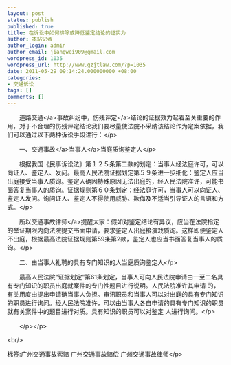 ```yaml
---
layout: post
status: publish
published: true
title: 在诉讼中如何排除或降低鉴定结论的证实力
author: 本站记者
author_login: admin
author_email: jiangwei909@gmail.com
wordpress_id: 1035
wordpress_url: http://www.gzjtlaw.com/?p=1035
date: 2011-05-29 09:14:24.000000000 +08:00
categories:
- 交通诉讼
tags: []
comments: []
---
```

<p><p><p>　　<a>道路交通<&#47;a>事故纠纷中，<a>伤残评定<&#47;a>结论的证据效力起着至关重要的作用，对于不合理的伤残评定结论我们要尽量使法院不采纳该结论作为定案依据，我们可以通过以下两种诉讼手段进行：<&#47;p><p>　　一、<a>交通事故<&#47;a><a>当事人<&#47;a>当庭质询鉴定人<&#47;p><p>　　根据我国《民事诉讼法》第１２５条第二款的划定：当事人经法庭许可，可以向证人、鉴定人、发问。最高人民法院证据划定第５９条进一步细化：鉴定人应当出庭接受当事人质询。鉴定人确因特殊原因无法出庭的，经人民法院准许，可能书面答复当事人的质询。证据规则第６０条划定：经法庭许可，当事人可以向证人、鉴定人发问。询问证人、鉴定人不得使用威胁、欺侮及不适当引导证人的言语和方式。<&#47;p><p>　　所以<a>交通事故律师<&#47;a>提醒大家：假如对鉴定结论有异议，应当在法院指定的举证期限内向法院提交书面申请，要求鉴定人出庭接演戏质询。这样即便鉴定人不出庭，根据最高法院证据规则第59条第2款，鉴定人也应当书面答复当事人的质询。<&#47;p><p>　　二、由当事人礼聘的具有专门知识的人当庭质询鉴定人<&#47;p><p>　　最高人民法院&ldquo;证据划定&rdquo;第61条划定，当事人可向人民法院申请由一至二名具有专门知识的职员出庭就案件的专门性题目进行说明。人民法院准许其申请 的，有关用度由提出申请确当事人负担。审讯职员和当事人可以对出庭的具有专门知识的职员进行询问。经人民法院准许，可以由当事人各自申请的具有专门知识的职员就有关案件中的题目进行对质。具有知识的职员可以对鉴定 人进行询问。<&#47;p><p>　　<&#47;p><&#47;p><br&#47;><p>标签:广州交通事故索赔 广州交通事故赔偿 广州交通事故律师<&#47;p>
